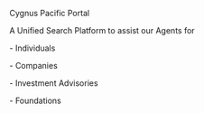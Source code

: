 Cygnus Pacific Portal 

A Unified Search Platform to assist our Agents for

\- Individuals

\- Companies

\- Investment Advisories

\- Foundations

